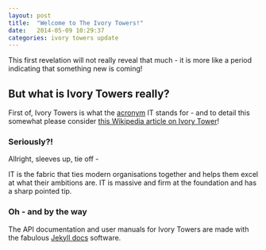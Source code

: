 ```yaml
---
layout: post
title:  "Welcome to The Ivory Towers!"
date:   2014-05-09 10:29:37
categories: ivory towers update
---
```


This first revelation will not really reveal that much - it is more like a period indicating that something new is coming!

## But what is Ivory Towers really?

First of, Ivory Towers is what the [acronym][wiki_acronym] IT stands for - and to detail this somewhat please consider [this Wikipedia article on Ivory Tower][wiki_ivory]!

### Seriously?!

Allright, sleeves up, tie off - 

IT is the fabric that ties modern organisations together and helps them excel at what their ambitions are. IT is massive and firm at the foundation and has a sharp pointed tip. 

### Oh - and by the way

The API documentation and user manuals for Ivory Towers are made with the fabulous [Jekyll docs][jekyll] software.

[wiki_acronym]: http://en.wikipedia.org/wiki/Acronym
[wiki_ivory]: 	http://en.wikipedia.org/wiki/Ivory_tower
[jekyll]:    	http://jekyllrb.com
